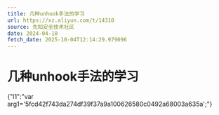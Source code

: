 ```yaml
---
title: 几种unhook手法的学习
url: https://xz.aliyun.com/t/14310
source: 先知安全技术社区
date: 2024-04-18
fetch_date: 2025-10-04T12:14:29.979096
---
```


# 几种unhook手法的学习

{"l1":"var arg1='5fcd42f743da274df39f37a9a100626580c0492a68003a635a';"}